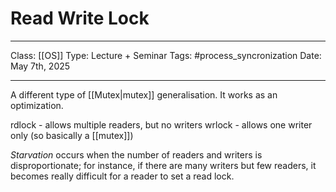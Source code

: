# Read Write Lock
___
Class: [[OS]]
Type: Lecture + Seminar
Tags: #process_syncronization
Date: May 7th, 2025
___

A different type of [[Mutex|mutex]] generalisation. It works as an optimization.

rdlock - allows multiple readers, but no writers
wrlock - allows one writer only (so basically a [[mutex]])

*Starvation* occurs when the number of readers and writers is disproportionate; for instance, if there are many writers but few readers, it becomes really difficult for a reader to set a read lock.